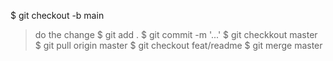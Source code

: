 $ git checkout -b main
> do the change
$ git add .
$ git commit -m '...'
$ git checkkout master
$ git pull origin master
$ git checkout feat/readme
$ git merge master
